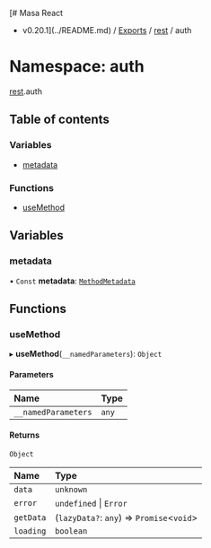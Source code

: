 [# Masa React
 - v0.20.1](../README.md) / [Exports](../modules.md) / [rest](rest.md) / auth

# Namespace: auth

[rest](rest.md).auth

## Table of contents

### Variables

- [metadata](rest.auth.md#metadata)

### Functions

- [useMethod](rest.auth.md#usemethod)

## Variables

### metadata

• `Const` **metadata**: [`MethodMetadata`](../interfaces/rest.MethodMetadata.md)

## Functions

### useMethod

▸ **useMethod**(`__namedParameters`): `Object`

#### Parameters

| Name | Type |
| :------ | :------ |
| `__namedParameters` | `any` |

#### Returns

`Object`

| Name | Type |
| :------ | :------ |
| `data` | `unknown` |
| `error` | `undefined` \| `Error` |
| `getData` | (`lazyData?`: `any`) => `Promise`<`void`\> |
| `loading` | `boolean` |
